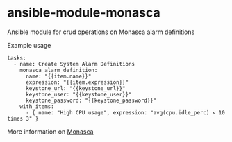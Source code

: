 # ansible-module-monasca
Ansible module for crud operations on Monasca alarm definitions 

Example usage

    tasks:
      - name: Create System Alarm Definitions
        monasca_alarm_definition:
          name: "{{item.name}}"
          expression: "{{item.expression}}"
          keystone_url: "{{keystone_url}}"
          keystone_user: "{{keystone_user}}"
          keystone_password: "{{keystone_password}}"
        with_items:
          - { name: "High CPU usage", expression: "avg(cpu.idle_perc) < 10 times 3" }

More information on [Monasca](https://wiki.openstack.org/wiki/Monasca)
